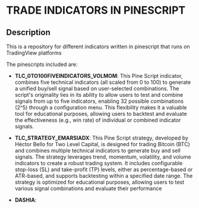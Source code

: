 # TRADE INDICATORS IN PINESCRIPT

## Description

This is a repository for different indicators written in pinescript that runs on TradingView platforms

The pinescripts included are:
- **TLC_0TO100FIVEINDICATORS_VOLMOM**:
  This Pine Script indicator, combines five technical indicators (all scaled from 0 to 100) to generate a unified buy/sell signal based on user-selected combinations. The script's originality lies in its ability to allow users to test and combine signals from up to five indicators, enabling 32 possible combinations (2^5) through a configuration menu. This flexibility makes it a valuable tool for educational purposes, allowing users to backtest and evaluate the effectiveness (e.g., win rate) of individual or combined indicator signals.

- **TLC_STRATEGY_EMARSIADX**: This Pine Script strategy, developed by Héctor Bello for Two Level Capital, is designed for trading Bitcoin (BTC) and combines multiple technical indicators to generate buy and sell signals. The strategy leverages trend, momentum, volatility, and volume indicators to create a robust trading system. It includes configurable stop-loss (SL) and take-profit (TP) levels, either as percentage-based or ATR-based, and supports backtesting within a specified date range. The strategy is optimized for educational purposes, allowing users to test various signal combinations and evaluate their performance
  
- **DASHIA**:

